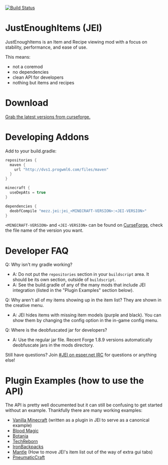 [![Build Status](https://dvs1.progwml6.com/jenkins/job/Just_Enough_Items-MC1.8.9/badge/icon?style=plastic)](https://dvs1.progwml6.com/jenkins/job/Just_Enough_Items-MC1.8.9/?style=plastic)

JustEnoughItems (JEI)
===============
JustEnoughItems is an Item and Recipe viewing mod with a focus on stability, performance, and ease of use.

This means:
 * not a coremod
 * no dependencies
 * clean API for developers
 * nothing but items and recipes

Download
===============
[Grab the latest versions from curseforge.](http://minecraft.curseforge.com/projects/just-enough-items-jei/files)

Developing Addons
===============
Add to your build.gradle:
```gradle
repositories {
  maven {
    url "http://dvs1.progwml6.com/files/maven"
  }
}

minecraft {
  useDepAts = true
}

dependencies {
  deobfCompile "mezz.jei:jei_<MINECRAFT-VERSION>:<JEI-VERSION>"
}
```

`<MINECRAFT-VERSION>` and `<JEI-VERSION>` can be found on [CurseForge](http://minecraft.curseforge.com/projects/just-enough-items-jei/files), check the file name of the version you want.

Developer FAQ
===
Q: Why isn't my gradle working?
 * A: Do not put the `repositories` section in your `buildscript` area. It should be its own section, outside of `buildscript`.
 * A: See the build.gradle of any of the many mods that include JEI integration (listed in the "Plugin Examples" section below).

Q: Why aren't all of my items showing up in the item list? They are shown in the creative menu.
 * A: JEI hides items with missing item models (purple and black). You can show them by changing the config option in the in-game config menu.

Q: Where is the deobfuscated jar for developers?
 * A: Use the regular jar file. Recent Forge 1.8.9 versions automatically deobfuscate jars in the mods directory.

Still have questions? Join [#JEI on esper.net IRC](http://webchat.esper.net/?nick=JEIGithub...&channels=JEI&prompt=1) for questions or anything else!

Plugin Examples (how to use the API)
===
The API is pretty well documented but it can still be confusing to get started without an example.
Thankfully there are many working examples:
 * [Vanilla Minecraft](https://github.com/mezz/JustEnoughItems/tree/1.8.9/src/main/java/mezz/jei/plugins/vanilla) (written as a plugin in JEI to serve as a canonical example)
 * [Blood Magic](https://github.com/WayofTime/BloodMagic/tree/1.8/src/main/java/WayofTime/bloodmagic/compat/jei)
 * [Botania](https://github.com/williewillus/Botania/tree/MC18/src/main/java/vazkii/botania/client/integration/jei)
 * [TechReborn](https://github.com/TechReborn/TechReborn/tree/1.8.9/src/main/java/techreborn/compat/jei)
 * [IronBackpacks](https://github.com/gr8pefish/IronBackpacks/tree/master-1.8.9/src/main/java/gr8pefish/ironbackpacks/integration/jei)
 * [Mantle](https://github.com/SlimeKnights/Mantle/pull/49/files) (How to move JEI's item list out of the way of extra gui tabs)
 * [PneumaticCraft](https://github.com/MineMaarten/PneumaticCraft/tree/MC1.8.8/src/pneumaticCraft/common/thirdparty/jei)
